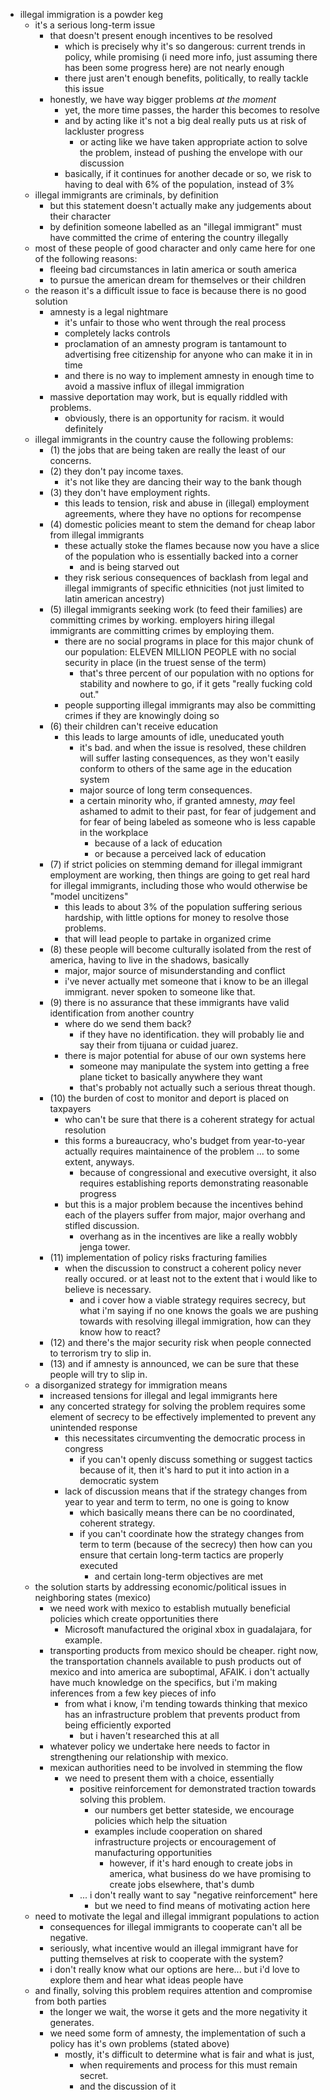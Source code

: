 - illegal immigration is a powder keg
  - it's a serious long-term issue
    - that doesn't present enough incentives to be resolved
      - which is precisely why it's so dangerous: current trends in
        policy, while promising (i need more info, just assuming there
        has been some progress here) are not nearly enough
      - there just aren't enough benefits, politically, to really
        tackle this issue
    - honestly, we have way bigger problems *at the moment*
      - yet, the more time passes, the harder this becomes to resolve
      - and by acting like it's not a big deal really puts us at risk
        of lackluster progress
        - or acting like we have taken appropriate action to solve the
          problem, instead of pushing the envelope with our discussion
      - basically, if it continues for another decade or so, we risk
        to having to deal with 6% of the population, instead of 3%
  - illegal immigrants are criminals, by definition
    - but this statement doesn't actually make any judgements about
      their character
    - by definition someone labelled as an "illegal immigrant" must
      have committed the crime of entering the country illegally
  - most of these people of good character and only came here for one
    of the following reasons:
    - fleeing bad circumstances in latin america or south america
    - to pursue the american dream for themselves or their children
  - the reason it's a difficult issue to face is because there is no
    good solution
    - amnesty is a legal nightmare
      - it's unfair to those who went through the real process
      - completely lacks controls
      - proclamation of an amnesty program is tantamount to
        advertising free citizenship for anyone who can make it in in
        time
      - and there is no way to implement amnesty in enough time to
        avoid a massive influx of illegal immigration
    - massive deportation may work, but is equally riddled with
      problems.
      - obviously, there is an opportunity for racism. it would
        definitely
  - illegal immigrants in the country cause the following problems:
    - (1) the jobs that are being taken are really the least of our
      concerns.
    - (2) they don't pay income taxes.
      - it's not like they are dancing their way to the bank though
    - (3) they don't have employment rights.
      - this leads to tension, risk and abuse in (illegal) employment
        agreements, where they have no options for recompense
    - (4) domestic policies meant to stem the demand for cheap labor from
      illegal immigrants
      - these actually stoke the flames because now you have a slice
        of the population who is essentially backed into a corner
        - and is being starved out
      - they risk serious consequences of backlash from legal and
        illegal immigrants of specific ethnicities (not just limited
        to latin american ancestry)
    - (5) illegal immigrants seeking work (to feed their families) are
      committing crimes by working.  employers hiring illegal
      immigrants are committing crimes by employing them.
      - there are no social programs in place for this major chunk of
        our population: ELEVEN MILLION PEOPLE with no social security
        in place (in the truest sense of the term)
        - that's three percent of our population with no options for
          stability and nowhere to go, if it gets "really fucking cold
          out."
      - people supporting illegal immigrants may also be committing
        crimes if they are knowingly doing so
    - (6) their children can't receive education
      - this leads to large amounts of idle, uneducated youth
        - it's bad. and when the issue is resolved, these children
          will suffer lasting consequences, as they won't easily
          conform to others of the same age in the education system
        - major source of long term consequences.
        - a certain minority who, if granted amnesty, *may* feel
          ashamed to admit to their past, for fear of judgement and
          for fear of being labeled as someone who is less capable in
          the workplace
          - because of a lack of education
          - or because a perceived lack of education
    - (7) if strict policies on stemming demand for illegal immigrant
      employment are working, then things are going to get real hard
      for illegal immigrants, including those who would otherwise be
      "model uncitizens"
      - this leads to about 3% of the population suffering serious
        hardship, with little options for money to resolve those
        problems.
      - that will lead people to partake in organized crime
    - (8) these people will become culturally isolated from the rest
      of america, having to live in the shadows, basically
      - major, major source of misunderstanding and conflict
      - i've never actually met someone that i know to be an illegal
        immigrant. never spoken to someone like that.
    - (9) there is no assurance that these immigrants have valid
      identification from another country
      - where do we send them back?
        - if they have no identification. they will probably lie and
        say their from tijuana or cuidad juarez.
      - there is major potential for abuse of our own systems here
        - someone may manipulate the system into getting a free plane
          ticket to basically anywhere they want
        - that's probably not actually such a serious threat though.
    - (10) the burden of cost to monitor and deport is placed on taxpayers
      - who can't be sure that there is a coherent strategy for
        actual resolution
      - this forms a bureaucracy, who's budget from year-to-year
        actually requires maintainence of the problem ... to some
        extent, anyways.
        - because of congressional and executive oversight, it also
        requires establishing reports demonstrating reasonable
        progress
      - but this is a major problem because the incentives behind each
        of the players suffer from major, major overhang and stifled
        discussion.
        - overhang as in the incentives are like a really wobbly jenga
          tower.
    - (11) implementation of policy risks fracturing families
      - when the discussion to construct a coherent policy never
        really occured.  or at least not to the extent that i would
        like to believe is necessary.
        - and i cover how a viable strategy requires secrecy, but what
          i'm saying if no one knows the goals we are pushing towards
          with resolving illegal immigration, how can they know how to
          react?
    - (12) and there's the major security risk when people connected
      to terrorism try to slip in.
    - (13) and if amnesty is announced, we can be sure that these
      people will try to slip in.
  - a disorganized strategy for immigration means
    - increased tensions for illegal and legal immigrants here
    - any concerted strategy for solving the problem requires some
      element of secrecy to be effectively implemented to prevent any
      unintended response
      - this necessitates circumventing the democratic process in
        congress
        - if you can't openly discuss something or suggest tactics
          because of it, then it's hard to put it into action in a
          democratic system
      - lack of discussion means that if the strategy changes from
        year to year and term to term, no one is going to know
        - which basically means there can be no coordinated, coherent
          strategy.
        - if you can't coordinate how the strategy changes from term
          to term (because of the secrecy) then how can you ensure
          that certain long-term tactics are properly executed
          - and certain long-term objectives are met
  - the solution starts by addressing economic/political issues in
    neighboring states (mexico)
    - we need work with mexico to establish mutually beneficial
      policies which create opportunities there
      - Microsoft manufactured the original xbox in guadalajara, for
        example.
    - transporting products from mexico should be cheaper.  right now,
      the transportation channels available to push products out of
      mexico and into america are suboptimal, AFAIK. i don't actually
      have much knowledge on the specifics, but i'm making inferences
      from a few key pieces of info
      - from what i know, i'm tending towards thinking that mexico has
        an infrastructure problem that prevents product from being
        efficiently exported
        - but i haven't researched this at all
    - whatever policy we undertake here needs to factor in
      strengthening our relationship with mexico.
    - mexican authorities need to be involved in stemming the flow
      - we need to present them with a choice, essentially
        - positive reinforcement for demonstrated traction towards
          solving this problem.
          - our numbers get better stateside, we encourage policies
            which help the situation
          - examples include cooperation on shared infrastructure
            projects or encouragement of manufacturing opportunities
            - however, if it's hard enough to create jobs in america,
              what business do we have promising to create jobs
              elsewhere, that's dumb
        - ... i don't really want to say "negative reinforcement" here
          - but we need to find means of motivating action here
  - need to motivate the legal and illegal immigrant populations to
    action
    - consequences for illegal immigrants to cooperate can't all be
      negative.
    - seriously, what incentive would an illegal immigrant have for
      putting themselves at risk to cooperate with the system?
    - i don't really know what our options are here... but i'd love to
      explore them and hear what ideas people have
  - and finally, solving this problem requires attention and
    compromise from both parties
    - the longer we wait, the worse it gets and the more negativity
      it generates.
    - we need some form of amnesty, the implementation of such a
      policy has it's own problems (stated above)
      - mostly, it's difficult to determine what is fair and what is
        just,
        - when requirements and process for this must remain secret.
        - and the discussion of it
